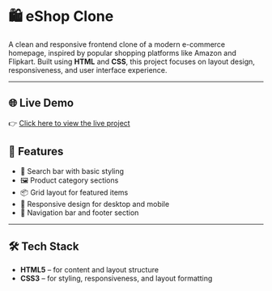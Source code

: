 # 🛍️ eShop Clone

A clean and responsive frontend clone of a modern e-commerce homepage, inspired by popular shopping platforms like Amazon and Flipkart. Built using **HTML** and **CSS**, this project focuses on layout design, responsiveness, and user interface experience.

---

## 🌐 Live Demo

👉 [Click here to view the live project]()  

## 📌 Features

- 🔎 Search bar with basic styling
- 🖼️ Product category sections
- 📦 Grid layout for featured items
- 📱 Responsive design for desktop and mobile
- 📍 Navigation bar and footer section

---

## 🛠️ Tech Stack

- **HTML5** – for content and layout structure  
- **CSS3** – for styling, responsiveness, and layout formatting  


